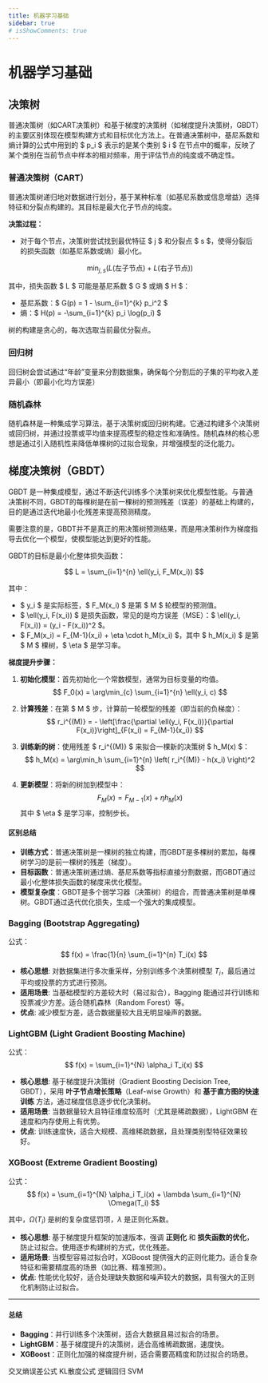 ```yaml
---
title: 机器学习基础
sidebar: true
# isShowComments: true
---
```

# 机器学习基础

<ClientOnly>
<title-pv/>
</ClientOnly>

## 决策树

普通决策树（如CART决策树）和基于梯度的决策树（如梯度提升决策树，GBDT）的主要区别体现在模型构建方式和目标优化方法上。在普通决策树中，基尼系数和熵计算的公式中用到的 $ p_i $ 表示的是某个类别 $ i $ 在节点中的概率，反映了某个类别在当前节点中样本的相对频率，用于评估节点的纯度或不确定性。

### 普通决策树（CART）

普通决策树递归地对数据进行划分，基于某种标准（如基尼系数或信息增益）选择特征和分裂点构建的。其目标是最大化子节点的纯度。

**决策过程：**

- 对于每个节点，决策树尝试找到最优特征 $ j $ 和分裂点 $ s $，使得分裂后的损失函数（如基尼系数或熵）最小化。

  $$
  \min_{j, s} \left( L(\text{左子节点}) + L(\text{右子节点}) \right)
  $$

其中，损失函数 $ L $ 可能是基尼系数 $ G $ 或熵 $ H $：

- 基尼系数：$ G(p) = 1 - \sum_{i=1}^{k} p_i^2 $
- 熵：$ H(p) = -\sum_{i=1}^{k} p_i \log(p_i) $

树的构建是贪心的，每次选取当前最优分裂点。

### 回归树

回归树会尝试通过“年龄”变量来分割数据集，确保每个分割后的子集的平均收入差异最小（即最小化均方误差）

### 随机森林

随机森林是一种集成学习算法，基于决策树或回归树构建。它通过构建多个决策树或回归树，并通过投票或平均值来提高模型的稳定性和准确性。随机森林的核心思想是通过引入随机性来降低单棵树的过拟合现象，并增强模型的泛化能力。

## 梯度决策树（GBDT）

GBDT 是一种集成模型，通过不断迭代训练多个决策树来优化模型性能。与普通决策树不同，GBDT的每棵树是在前一棵树的预测残差（误差）的基础上构建的，目的是通过迭代地最小化残差来提高预测精度。

需要注意的是，GBDT并不是真正的用决策树预测结果，而是用决策树作为梯度指导去优化一个模型，使模型能达到更好的性能。

GBDT的目标是最小化整体损失函数：

$$
L = \sum_{i=1}^{n} \ell(y_i, F_M(x_i))
$$

其中：
- $ y_i $ 是实际标签，$ F_M(x_i) $ 是第 $ M $ 轮模型的预测值。
- $ \ell(y_i, F(x_i)) $ 是损失函数，常见的是均方误差（MSE）：$ \ell(y_i, F(x_i)) = (y_i - F(x_i))^2 $。
- $ F_M(x_i) = F_{M-1}(x_i) + \eta \cdot h_M(x_i) $，其中 $ h_M(x_i) $ 是第 $ M $ 棵树，$ \eta $ 是学习率。

**梯度提升步骤：**

1. **初始化模型**：首先初始化一个常数模型，通常为目标变量的均值。
   $$
   F_0(x) = \arg\min_{c} \sum_{i=1}^{n} \ell(y_i, c)
   $$
2. **计算残差**：在第 $ M $ 步，计算前一轮模型的残差（即当前的负梯度）：
   $$
   r_i^{(M)} = - \left[\frac{\partial \ell(y_i, F(x_i))}{\partial F(x_i)}\right]_{F(x_i) = F_{M-1}(x_i)}
   $$
3. **训练新的树**：使用残差 $ r_i^{(M)} $ 来拟合一棵新的决策树 $ h_M(x) $：
   $$
   h_M(x) = \arg\min_h \sum_{i=1}^{n} \left( r_i^{(M)} - h(x_i) \right)^2
   $$

4. **更新模型**：将新的树加到模型中：
   $$
   F_M(x) = F_{M-1}(x) + \eta h_M(x)
   $$
   其中 $ \eta $ 是学习率，控制步长。

#### 区别总结

- **训练方式**：普通决策树是一棵树的独立构建，而GBDT是多棵树的累加，每棵树学习的是前一棵树的残差（梯度）。
- **目标函数**：普通决策树通过熵、基尼系数等指标直接分割数据，而GBDT通过最小化整体损失函数的梯度来优化模型。
- **模型复杂度**：GBDT是多个弱学习器（决策树）的组合，而普通决策树是单棵树。GBDT通过迭代优化损失，生成一个强大的集成模型。

### Bagging (Bootstrap Aggregating)

公式：
$$
f(x) = \frac{1}{n} \sum_{i=1}^{n} T_i(x)
$$

- **核心思想**: 对数据集进行多次重采样，分别训练多个决策树模型 $T_i$，最后通过平均或投票的方式进行预测。
- **适用场景**: 当基础模型的方差较大时（易过拟合），Bagging 能通过并行训练和投票减少方差。适合随机森林（Random Forest）等。
- **优点**: 减少模型方差，适合数据量较大且无明显噪声的数据。

### LightGBM (Light Gradient Boosting Machine)

公式：
$$
f(x) = \sum_{i=1}^{N} \alpha_i T_i(x)
$$

- **核心思想**: 基于梯度提升决策树（Gradient Boosting Decision Tree, GBDT），采用 **叶子节点增长策略**（Leaf-wise Growth）和 **基于直方图的快速训练** 方法，通过梯度信息逐步优化决策树。
- **适用场景**: 当数据量较大且特征维度较高时（尤其是稀疏数据），LightGBM 在速度和内存使用上有优势。
- **优点**: 训练速度快，适合大规模、高维稀疏数据，且处理类别型特征效果较好。

### XGBoost (Extreme Gradient Boosting)

公式：
$$
f(x) = \sum_{i=1}^{N} \alpha_i T_i(x) + \lambda \sum_{i=1}^{N} \Omega(T_i)
$$

其中，$\Omega(T_i)$ 是树的复杂度惩罚项，$\lambda$ 是正则化系数。

- **核心思想**: 基于梯度提升框架的加速版本，强调 **正则化** 和 **损失函数的优化**，防止过拟合。使用逐步构建树的方式，优化残差。
- **适用场景**: 当模型容易过拟合时，XGBoost 提供强大的正则化能力。适合复杂特征和需要精度高的场景（如比赛、精准预测）。
- **优点**: 性能优化较好，适合处理缺失数据和噪声较大的数据，具有强大的正则化机制防止过拟合。

---
#### 总结
- **Bagging**：并行训练多个决策树，适合大数据且易过拟合的场景。
- **LightGBM**：基于梯度提升的决策树，适合高维稀疏数据，速度快。
- **XGBoost**：正则化加强的梯度提升树，适合需要高精度和防过拟合的场景。

交叉熵误差公式
KL散度公式
逻辑回归
SVM


<ClientOnly>
  <leave/>
</ClientOnly/>


